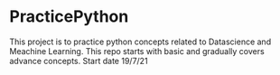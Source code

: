 # PracticePython
This project is to practice python concepts related to Datascience and Meachine Learning.
This repo starts with basic and gradually covers advance concepts.
Start date 19/7/21
